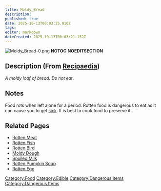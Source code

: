 ```yaml
---
title: Moldy_Bread
description: 
published: true
date: 2025-10-13T00:03:25.010Z
tags: 
editor: markdown
dateCreated: 2025-10-13T00:03:21.152Z
---
```


![Moldy_Bread-0.png](Moldy_Bread-0.png "Moldy_Bread-0.png")
__NOTOC__ __NOEDITSECTION__

## Description (From [Recipaedia](.. "wikilink"))

*A moldy loaf of bread. Do not eat*.

## Notes

Food rots when left alone for a period. Rotten food is dangerous to eat
as it can cause you to get [sick](Sickness "wikilink"). It is best to
cook food to preserve it.

## Related Pages

  - [Rotten Meat](Rotten_Meat "wikilink")
  - [Rotten Fish](Rotten_Fish "wikilink")
  - [Rotten Bird](Rotten_Bird "wikilink")
  - [Moldy Dough](Moldy_Dough.md "wikilink")
  - [Spoiled Milk](Spoiled_Milk "wikilink")
  - [Rotten Pumpkin Soup](../Plants/Rotten_Pumpkin_Soup.md "wikilink")
  - [Rotten Egg](Rotten_Egg "wikilink")

[Category:Food](Category:Food "wikilink")
[Category:Edible](Category:Edible "wikilink") [Category:Dangerous
items](Category:Dangerous_items "wikilink") [Category:Dangerous
Items](Category:Dangerous_Items "wikilink")